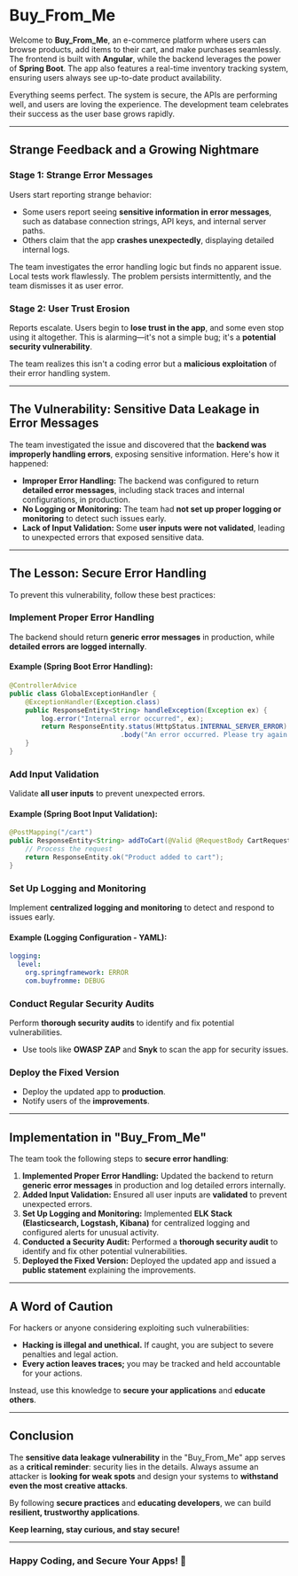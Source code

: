 # Buy_From_Me

Welcome to **Buy_From_Me**, an e-commerce platform where users can browse products, add items to their cart, and make purchases seamlessly. The frontend is built with **Angular**, while the backend leverages the power of **Spring Boot**. The app also features a real-time inventory tracking system, ensuring users always see up-to-date product availability.

Everything seems perfect. The system is secure, the APIs are performing well, and users are loving the experience. The development team celebrates their success as the user base grows rapidly.

---

## Strange Feedback and a Growing Nightmare

### Stage 1: Strange Error Messages
Users start reporting strange behavior:

- Some users report seeing **sensitive information in error messages**, such as database connection strings, API keys, and internal server paths.
- Others claim that the app **crashes unexpectedly**, displaying detailed internal logs.

The team investigates the error handling logic but finds no apparent issue. Local tests work flawlessly. The problem persists intermittently, and the team dismisses it as user error.

### Stage 2: User Trust Erosion
Reports escalate. Users begin to **lose trust in the app**, and some even stop using it altogether. This is alarming—it's not a simple bug; it's a **potential security vulnerability**.

The team realizes this isn't a coding error but a **malicious exploitation** of their error handling system.

---

## The Vulnerability: Sensitive Data Leakage in Error Messages

The team investigated the issue and discovered that the **backend was improperly handling errors**, exposing sensitive information. Here's how it happened:

- **Improper Error Handling:** The backend was configured to return **detailed error messages**, including stack traces and internal configurations, in production.
- **No Logging or Monitoring:** The team had **not set up proper logging or monitoring** to detect such issues early.
- **Lack of Input Validation:** Some **user inputs were not validated**, leading to unexpected errors that exposed sensitive data.

---

## The Lesson: Secure Error Handling

To prevent this vulnerability, follow these best practices:

### Implement Proper Error Handling
The backend should return **generic error messages** in production, while **detailed errors are logged internally**.

#### Example (Spring Boot Error Handling):
```java
@ControllerAdvice
public class GlobalExceptionHandler {
    @ExceptionHandler(Exception.class)
    public ResponseEntity<String> handleException(Exception ex) {
        log.error("Internal error occurred", ex);
        return ResponseEntity.status(HttpStatus.INTERNAL_SERVER_ERROR)
                            .body("An error occurred. Please try again later.");
    }
}
```

### Add Input Validation
Validate **all user inputs** to prevent unexpected errors.

#### Example (Spring Boot Input Validation):
```java
@PostMapping("/cart")
public ResponseEntity<String> addToCart(@Valid @RequestBody CartRequest request) {
    // Process the request
    return ResponseEntity.ok("Product added to cart");
}
```

### Set Up Logging and Monitoring
Implement **centralized logging and monitoring** to detect and respond to issues early.

#### Example (Logging Configuration - YAML):
```yaml
logging:
  level:
    org.springframework: ERROR
    com.buyfromme: DEBUG
```

### Conduct Regular Security Audits
Perform **thorough security audits** to identify and fix potential vulnerabilities.

- Use tools like **OWASP ZAP** and **Snyk** to scan the app for security issues.

### Deploy the Fixed Version
- Deploy the updated app to **production**.
- Notify users of the **improvements**.

---

## Implementation in "Buy_From_Me"

The team took the following steps to **secure error handling**:

1. **Implemented Proper Error Handling:** Updated the backend to return **generic error messages** in production and log detailed errors internally.
2. **Added Input Validation:** Ensured all user inputs are **validated** to prevent unexpected errors.
3. **Set Up Logging and Monitoring:** Implemented **ELK Stack (Elasticsearch, Logstash, Kibana)** for centralized logging and configured alerts for unusual activity.
4. **Conducted a Security Audit:** Performed a **thorough security audit** to identify and fix other potential vulnerabilities.
5. **Deployed the Fixed Version:** Deployed the updated app and issued a **public statement** explaining the improvements.

---

## A Word of Caution

For hackers or anyone considering exploiting such vulnerabilities:

- **Hacking is illegal and unethical.** If caught, you are subject to severe penalties and legal action.
- **Every action leaves traces;** you may be tracked and held accountable for your actions.

Instead, use this knowledge to **secure your applications** and **educate others**.

---

## Conclusion

The **sensitive data leakage vulnerability** in the "Buy_From_Me" app serves as a **critical reminder**: security lies in the details. Always assume an attacker is **looking for weak spots** and design your systems to **withstand even the most creative attacks**.

By following **secure practices** and **educating developers**, we can build **resilient, trustworthy applications**.

**Keep learning, stay curious, and stay secure!**

---

### Happy Coding, and Secure Your Apps! 🚀

